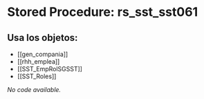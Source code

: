 # Stored Procedure: rs_sst_sst061

## Usa los objetos:
- [[gen_compania]]
- [[rhh_emplea]]
- [[SST_EmpRolSGSST]]
- [[SST_Roles]]

*No code available.*

